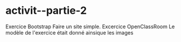 # activit--partie-2
Exercice Bootstrap Faire un site simple. Excercice OpenClassRoom
Le modèle de l'exercice était donné ainsique les images
